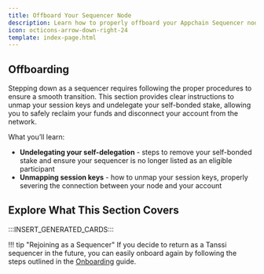 ```yaml
---
title: Offboard Your Sequencer Node
description: Learn how to properly offboard your Appchain Sequencer node (also known as block producers or collators) including clearing session keys and undelegating funds.
icon: octicons-arrow-down-right-24
template: index-page.html
---
```


## Offboarding

Stepping down as a sequencer requires following the proper procedures to ensure a smooth transition. This section provides clear instructions to unmap your session keys and undelegate your self-bonded stake, allowing you to safely reclaim your funds and disconnect your account from the network.

What you’ll learn:

- **Undelegating your self-delegation** - steps to remove your self-bonded stake and ensure your sequencer is no longer listed as an eligible participant
- **Unmapping session keys** - how to unmap your session keys, properly severing the connection between your node and your account

## Explore What This Section Covers

:::INSERT_GENERATED_CARDS::: 

!!! tip "Rejoining as a Sequencer" 
    If you decide to return as a Tanssi sequencer in the future, you can easily onboard again by following the steps outlined in the [Onboarding](/node-operators/sequencers/onboarding/) guide.